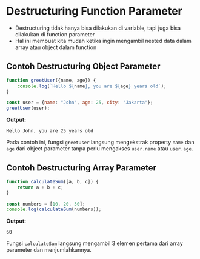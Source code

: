 # Destructuring Function Parameter

- Destructuring tidak hanya bisa dilakukan di variable, tapi juga bisa dilakukan di function parameter
- Hal ini membuat kita mudah ketika ingin mengambil nested data dalam array atau object dalam function

## Contoh Destructuring Object Parameter

```javascript
function greetUser({name, age}) {
    console.log(`Hello ${name}, you are ${age} years old`);
}

const user = {name: "John", age: 25, city: "Jakarta"};
greetUser(user);
```

**Output:**
```
Hello John, you are 25 years old
```

Pada contoh ini, fungsi `greetUser` langsung mengekstrak property `name` dan `age` dari object parameter tanpa perlu mengakses `user.name` atau `user.age`.

## Contoh Destructuring Array Parameter

```javascript
function calculateSum([a, b, c]) {
    return a + b + c;
}

const numbers = [10, 20, 30];
console.log(calculateSum(numbers));
```

**Output:**
```
60
```

Fungsi `calculateSum` langsung mengambil 3 elemen pertama dari array parameter dan menjumlahkannya.
